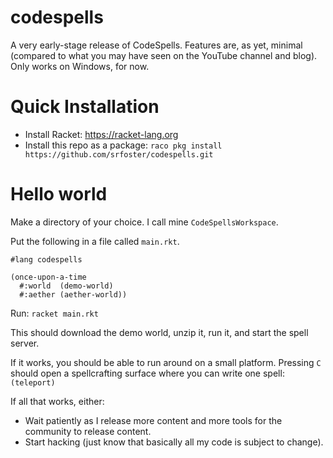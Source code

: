 codespells
==========

A very early-stage release of CodeSpells.  Features are, as yet, minimal (compared to what you may have seen on the YouTube channel and blog).
Only works on Windows, for now. 

# Quick Installation

* Install Racket: https://racket-lang.org
* Install this repo as a package: `raco pkg install https://github.com/srfoster/codespells.git`

# Hello world

Make a directory of your choice.  I call mine `CodeSpellsWorkspace`.

Put the following in a file called `main.rkt`.

```
#lang codespells

(once-upon-a-time
  #:world  (demo-world)
  #:aether (aether-world))
```

Run: `racket main.rkt`

This should download the demo world, unzip it, run it, and start the spell server.

If it works, you should be able to run around on a small platform.  Pressing `C` should open a spellcrafting surface where you can write one spell: `(teleport)`

If all that works, either:

* Wait patiently as I release more content and more tools for the community to release content.
* Start hacking (just know that basically all my code is subject to change).

